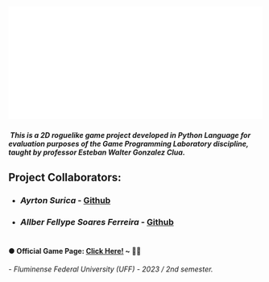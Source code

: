 ![Rofnein - The Game](Game_Title.png)


#####  This is a 2D roguelike game project developed in Python Language for evaluation purposes of the Game Programming Laboratory discipline, taught by professor *Esteban Walter Gonzalez Clua*.


## Project Collaborators:

- ### *Ayrton Surica* - [Github](https://github.com/AyrtonSur)
- ### *Allber Fellype Soares Ferreira* - [Github](https://github.com/JamesStewart314)
#


#### ● Official Game Page: [Click Here!](https://tychobrahe7.itch.io/rofnein) ~ 🍁✨

*- Fluminense Federal University (UFF) - 2023 / 2nd semester.*
